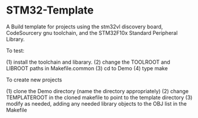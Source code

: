 STM32-Template
==============

A Build template for projects using the stm32vl discovery board, 
CodeSourcery gnu toolchain, and the STM32F10x Standard Peripheral Library.

To test:

   (1) install the toolchain and libarary.
   (2) change the TOOLROOT and LIBROOT paths in Makefile.common
   (3) cd to Demo
   (4) type make

To create new projects

   (1) clone the Demo directory (name the directory appropriately)
   (2) change TEMPLATEROOT in the cloned makefile to point to the 
       template directory
   (3) modify as needed, adding any needed library objects to the OBJ 
       list in the Makefile
